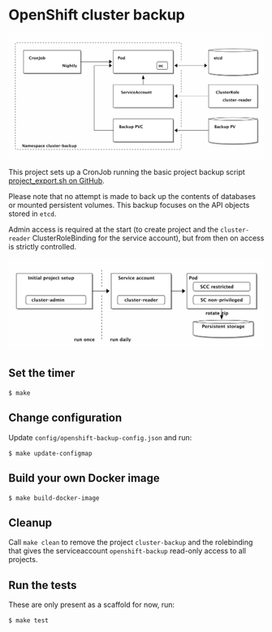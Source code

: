 # OpenShift cluster backup

![Overview of openshift-backup](ditaa/backup-restore.png)

This project sets up a CronJob running the basic project backup script [project_export.sh on GitHub](https://raw.githubusercontent.com/openshift/openshift-ansible-contrib/master/reference-architecture/day2ops/scripts/project_export.sh).

Please note that no attempt is made to back up the contents of databases or mounted persistent volumes. This backup focuses on the API objects stored in `etcd`.

Admin access is required at the start (to create project and the `cluster-reader` ClusterRoleBinding for the service account), but from then on access is strictly controlled.

![Permissions](ditaa/permissions.png)

## Set the timer 
```
$ make
```

## Change configuration
Update `config/openshift-backup-config.json` and run:
```
$ make update-configmap
```

## Build your own Docker image
```
$ make build-docker-image
```

## Cleanup
Call `make clean` to remove the project `cluster-backup` and the rolebinding that gives the serviceaccount `openshift-backup` read-only access to all projects.

## Run the tests
These are only present as a scaffold for now, run:
```
$ make test
```
